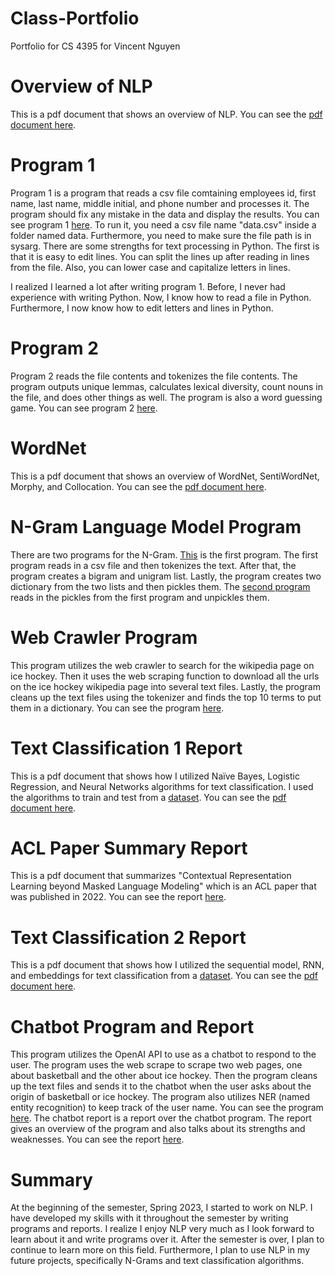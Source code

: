# Class-Portfolio
Portfolio for CS 4395 for Vincent Nguyen

# Overview of NLP
This is a pdf document that shows an overview of NLP. You can see the [pdf document here](Overview_Of_NLP.pdf).

# Program 1
Program 1 is a program that reads a csv file comtaining employees id, first name, last name, middle initial, and phone number and processes it. The program should fix any mistake in the data and display the results. You can see program 1 [here](hw1_vtn180000.py). To run it, you need a csv file name "data.csv" inside a folder named data. Furthermore, you need to make sure the file path is in sysarg. There are some strengths for text processing in Python. The first is that it is easy to edit lines. You can split the lines up after reading in lines from the file. Also, you can lower case and capitalize letters in lines. 

I realized I learned a lot after writing program 1. Before, I never had experience with writing Python. Now, I know how to read a file in Python. Furthermore, I now know how to edit letters and lines in Python.

# Program 2
Program 2 reads the file contents and tokenizes the file contents. The program outputs unique lemmas, calculates lexical diversity, count nouns in the file, and does other things as well. The program is also a word guessing game. You can see program 2 [here](hw2_vtn180000.py).

# WordNet
This is a pdf document that shows an overview of WordNet, SentiWordNet, Morphy, and Collocation. You can see the [pdf document here](wordnet.pdf).

# N-Gram Language Model Program 
There are two programs for the N-Gram. [This](hw3_vtn180000_program_1.py) is the first program. The first program reads in a csv file and then tokenizes the text. After that, the program creates a bigram and unigram list. Lastly, the program creates two dictionary from the two lists and then pickles them. The [second program](hw3_vtn180000_program_2.py) reads in the pickles from the first program and unpickles them. 

# Web Crawler Program
This program utilizes the web crawler to search for the wikipedia page on ice hockey. Then it uses the web scraping function to download all the urls on the ice hockey wikipedia page into several text files. Lastly, the program cleans up the text files using the tokenizer and finds the top 10 terms to put them in a dictionary. You can see the program [here](vtn180000-hwch12.py).

# Text Classification 1 Report
This is a pdf document that shows how I utilized Naïve Bayes, Logistic Regression, and Neural Networks algorithms for text classification. I used the algorithms to train and test from a [dataset](cleaned_review.csv). You can see the [pdf document here](vtn180000-text_classification_hw_-1.pdf).

# ACL Paper Summary Report
This is a pdf document that summarizes "Contextual Representation Learning beyond Masked Language Modeling" which is an ACL paper that was published in 2022. You can see the report [here](ACL_Paper_Summary_1.pdf).

# Text Classification 2 Report
This is a pdf document that shows how I utilized the sequential model, RNN, and embeddings for text classification from a [dataset](cleaned_review.csv). You can see the [pdf document here](vtn180000-text_classification_2_hw.pdf).

# Chatbot Program and Report 
This program utilizes the OpenAI API to use as a chatbot to respond to the user. The program uses the web scrape to scrape two web pages, one about basketball and the other about ice hockey. Then the program cleans up the text files and sends it to the chatbot when the user asks about the origin of basketball or ice hockey. The program also utilizes NER (named entity recognition) to keep track of the user name. You can see the program [here](chatbot.py). The chatbot report is a report over the chatbot program. The report gives an overview of the program and also talks about its strengths and weaknesses. You can see the report [here](Chatbot_Report.pdf).

# Summary 
At the beginning of the semester, Spring 2023, I started to work on NLP. I have developed my skills with it throughout the semester by writing programs and reports. I realize I enjoy NLP very much as I look forward to learn about it and write programs over it. After the semester is over, I plan to continue to learn more on this field. Furthermore, I plan to use NLP in my future projects, specifically N-Grams and text classification algorithms.
